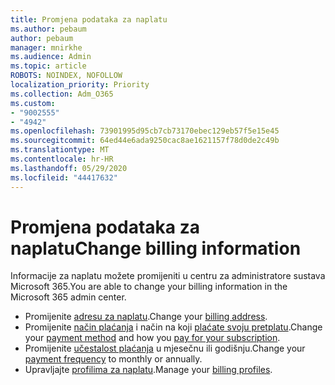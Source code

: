 ```yaml
---
title: Promjena podataka za naplatu
ms.author: pebaum
author: pebaum
manager: mnirkhe
ms.audience: Admin
ms.topic: article
ROBOTS: NOINDEX, NOFOLLOW
localization_priority: Priority
ms.collection: Adm_O365
ms.custom:
- "9002555"
- "4942"
ms.openlocfilehash: 73901995d95cb7cb73170ebec129eb57f5e15e45
ms.sourcegitcommit: 64ed44e6ada9250cac8ae1621157f78d0de2c49b
ms.translationtype: MT
ms.contentlocale: hr-HR
ms.lasthandoff: 05/29/2020
ms.locfileid: "44417632"
---
```

# <a name="change-billing-information"></a><span data-ttu-id="d0781-102">Promjena podataka za naplatu</span><span class="sxs-lookup"><span data-stu-id="d0781-102">Change billing information</span></span>

<span data-ttu-id="d0781-103">Informacije za naplatu možete promijeniti u centru za administratore sustava Microsoft 365.</span><span class="sxs-lookup"><span data-stu-id="d0781-103">You are able to change your billing information in the Microsoft 365 admin center.</span></span> 

- <span data-ttu-id="d0781-104">Promijenite [adresu za naplatu](https://docs.microsoft.com/microsoft-365/commerce/billing-and-payments/change-your-billing-addresses).</span><span class="sxs-lookup"><span data-stu-id="d0781-104">Change your [billing address](https://docs.microsoft.com/microsoft-365/commerce/billing-and-payments/change-your-billing-addresses).</span></span>
- <span data-ttu-id="d0781-105">Promijenite [način plaćanja](https://docs.microsoft.com/microsoft-365/commerce/billing-and-payments/manage-payment-methods) i način na koji [plaćate svoju pretplatu](https://docs.microsoft.com/microsoft-365/commerce/billing-and-payments/pay-for-your-subscription).</span><span class="sxs-lookup"><span data-stu-id="d0781-105">Change your [payment method](https://docs.microsoft.com/microsoft-365/commerce/billing-and-payments/manage-payment-methods) and how you [pay for your subscription](https://docs.microsoft.com/microsoft-365/commerce/billing-and-payments/pay-for-your-subscription).</span></span>
- <span data-ttu-id="d0781-106">Promijenite [učestalost plaćanja](https://docs.microsoft.com/microsoft-365/commerce/billing-and-payments/change-payment-frequency) u mjesečnu ili godišnju.</span><span class="sxs-lookup"><span data-stu-id="d0781-106">Change your [payment frequency](https://docs.microsoft.com/microsoft-365/commerce/billing-and-payments/change-payment-frequency) to monthly or annually.</span></span>
- <span data-ttu-id="d0781-107">Upravljajte [profilima za naplatu](https://docs.microsoft.com/microsoft-365/commerce/billing-and-payments/manage-billing-profiles).</span><span class="sxs-lookup"><span data-stu-id="d0781-107">Manage your [billing profiles](https://docs.microsoft.com/microsoft-365/commerce/billing-and-payments/manage-billing-profiles).</span></span>

